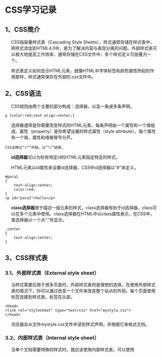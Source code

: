 # CSS学习记录

## 1、CSS简介

CSS指层叠样式表（Cascading Style Sheets），样式通常存储在样式表中，把样式添加到HTML4.0中，是为了解决内容与表现分离的问题。外部样式表可以极大地提高工作效率，通常存储在CSS文件中，多个样式定义可层叠为一个。

样式表定义如何显示HTML元素，就像HTML中字体标签和颜色属性所起的作用那样，样式通常保存在外部的.css文件中。



## 2、CSS语法

CSS规则由两个主要的部分构成：选择器，以及一条或多条声明。

```
p {color:red;text-align:center;}
```

选择器通常是你需要改变样式的HTML元素，每条声明由一个属性和一个值组成。属性（property）是你希望设置的样式属性（style attribute）。每个属性有一个值，属性和值被冒号分开。

```
CSS注释以“/*”开始，以“*/”结束。
```

**id选择器**可以为标有特定id的HTML元素指定特定的样式。

HTML元素以id属性来设置id选择器，CSS中id选择器以“#”来定义。

```
#para1
{
	text-align:center;
	color:red;
}
<p id="para1">hello</p>
```

**class选择器**用于描述一组元素的样式，class选择器有别于id选择器，class可以在多个元素中使用。class选择器在HTML中以class属性表示，在CSS中，类选择器以一个点“.”号显示。

```
.center
{
	text-align:center;
}

```



## 3、CSS样式表

### 3.1、外部样式表（External style sheet）

当样式需要应用于很多页面时，外部样式表将是理想的选择。在使用外部样式表的情况下，你可以通过改变一个文件来改变整个站点的外观。每个页面使用<link>标签连接到样式表。<link>标签在头部。

```
<head>
<link rel="stylesheet" type="text/css" href="mystyle.css">
</head>

```

浏览器会从文件mystyle.css文件中读到样式声明，并根据它来格式文档。

### 3.2、内部样式表（Internal style sheet）

当单个文档需要特殊的样式时。就应该使用内部样式表，可以使用<style>标签在文档头部定义内部样式表：

```
<head>
<style>
hr {color:sienna;}
p {margin-left:20px;}
body {background-image:url("images/back40.gif");}
</style>
</head>

```



### 3.3、内联样式（Inline style）

由于要将表现和内容混杂在一起，内联样式会损失掉样式表的许多优势。当样式仅需要在一个元素上应用一次时，要使用内联样式，需要在相关的标签内使用样式（style）属性，Style属性可以包含任何CSS属性：

```
<p style="color:sienna;margin-left:20px">这是一个段落。</p>
```



## 4、CSS样式

### 4.1、CSS背景

CSS背景属性用于定义HTML元素的背景，定义背景效果：

- background-color 定义了元素的背景颜色
- background-image 描述了元素的背景图像
- background-repeat 设置定位与不平铺
- background-attachment  背景图像是否固定或者随着页面的其余部分滚动
- background-position 设置背景图像是否及如何重复

### 4.2、CSS文本格式

- color 设置文本颜色
- direction 设置文本方向
- letter-spacing 设置字符间距
- line-height 设置行高
- text-align 对齐元素中的文本
- text-indent 缩进元素中文本的首行
- text-shadow 设置文本阴影
- text-transform 控制元素中的字母
- text-decoration 用来设置或删除文本的修饰

### 4.3、CSS字体

- font 在一个声明中设置所有的字体属性
- font-family 指定文本的字体系列
- font-size 指定文本的字体大小
- font-style 指定文本的字体样式
- font-variant 以小型大号字体或者正常字体显示文本
- font-weight 指定字体的粗细

### 4.4、CSS链接

链接状态一共四个：

- a:link - 正常，为访问过的链接
- a:visited - 用户已访问过的链接
- a:hover - 当用户鼠标放在链接上时
- a:active - 链接被点击的那一刻

### 4.5、CSS列表

- list-style 简写属性，用于把所有用于列表的属性设置于一个声明中
- list-style-image 将图像设置为列表项标志
- list-style-position 设置列表中列表项标志的位置
- list-style-type 设置列表项标志的类型

### 4.6、CSS盒子模型

- Margin（外边距） - 清除边框外的区域，外边距是透明的
- Border（边框） - 围绕在内边距和内容外的边框
- Padding（内边距） - 清除内容周围的区域，内边距是透明的
- Content（内容） - 盒子的内容，显示文本和图像

总元素的宽度=宽度+左填充+右填充+左边框+右边框+左边距+右边距

元素的总高度最终计算公式是这样的：

总元素的高度=高度+顶部填充+底部填充+上边框+下边框+上边距+下边距

### 4.7、CSS边框Border

| 属性                                                         | 描述                                                         |
| :----------------------------------------------------------- | :----------------------------------------------------------- |
| border                                                       | 简写属性，用于把针对四个边的属性设置在一个声明。             |
| border-style                                                 | 用于设置元素所有边框的样式，或者单独地为各边设置边框样式。   |
| border-width | 简写属性，用于为元素的所有边框设置宽度，或者单独地为各边边框设置宽度。 |
| border-color | 简写属性，设置元素的所有边框中可见部分的颜色，或为 4 个边分别设置颜色。 |
| border-bottom| 简写属性，用于把下边框的所有属性设置到一个声明中。           |
| border-bottom-color | 设置元素的下边框的颜色。                                     |
| border-bottom-style| 设置元素的下边框的样式。                                     |
| border-bottom-width| 设置元素的下边框的宽度。                                     |
| border-left | 简写属性，用于把左边框的所有属性设置到一个声明中。           |
| border-left-color| 设置元素的左边框的颜色。                                     |
| border-left-style| 设置元素的左边框的样式。                                     |
| border-left-width| 设置元素的左边框的宽度。                                     |
| border-right| 简写属性，用于把右边框的所有属性设置到一个声明中。           |
| border-right-color | 设置元素的右边框的颜色。                                     |
|border-right-style| 设置元素的右边框的样式。                                     |
| border-right-width | 设置元素的右边框的宽度。                                     |
| border-top| 简写属性，用于把上边框的所有属性设置到一个声明中。           |
| border-top-color | 设置元素的上边框的颜色。                                     |
| border-top-style| 设置元素的上边框的样式。                                     |
| border-top-width| 设置元素的上边框的宽度。                                     |

### 4.8、CSS外边距margin

| 属性                                                         | 描述                                       |
| :----------------------------------------------------------- | :----------------------------------------- |
| [margin](https://www.runoob.com/cssref/pr-margin.html)       | 简写属性。在一个声明中设置所有外边距属性。 |
| [margin-bottom](https://www.runoob.com/cssref/pr-margin-bottom.html) | 设置元素的下外边距。                       |
| [margin-left](https://www.runoob.com/cssref/pr-margin-left.html) | 设置元素的左外边距。                       |
| [margin-right](https://www.runoob.com/cssref/pr-margin-right.html) | 设置元素的右外边距。                       |
| [margin-top](https://www.runoob.com/cssref/pr-margin-top.html) | 设置元素的上外边距。                       |

### 4.9、CSS填充Padding

| 属性                                                         | 说明                                       |
| :----------------------------------------------------------- | :----------------------------------------- |
| [padding](https://www.runoob.com/cssref/pr-padding.html)     | 使用简写属性设置在一个声明中的所有填充属性 |
| [padding-bottom](https://www.runoob.com/cssref/pr-padding-bottom.html) | 设置元素的底部填充                         |
| [padding-left](https://www.runoob.com/cssref/pr-padding-left.html) | 设置元素的左部填充                         |
| [padding-right](https://www.runoob.com/cssref/pr-padding-right.html) | 设置元素的右部填充                         |
| [padding-top](https://www.runoob.com/cssref/pr-padding-top.html) | 设置元素的顶部填充                         |

### 4.10、嵌套选择器

- **p{ }**: 为所有 **p** 元素指定一个样式。
- **.marked{ }**: 为所有 **class="marked"** 的元素指定一个样式。
- **.marked p{ }**: 为所有 **class="marked"** 元素内的 **p** 元素指定一个样式。
- **p.marked{ }**: 为所有 **class="marked"** 的 **p** 元素指定一个样式。





### 4.11、CSS常见属性

display属性：设置一个元素如何显示

visibility属性：设置一个元素应可见还是隐藏

position属性：指定了元素的定位类型

overflow属性：用于控制内容溢出元素框时显示的方式

float属性：会使元素向左或向右移动，其周围的元素也会重新排列。可用于制作水平导航栏



### 4.12、CSS组合选择符

- 后代选择器（以空格分隔） 用于选取某元素的后代元素
- 子元素选择器（以大于号分隔） 只能选择作为某元素子元素的元素
- 相邻兄弟选择器（以加号分隔） 可选择紧接在另一元素后的元素，且两者有相同的元素
- 普通兄弟选择器（以破折号分隔） 选取所有指定元素之后的相邻兄弟元素



### 4.13、CSS元素相关特性

**块级元素(block)特性：**

- 总是独占一行，表现为另起一行开始，而且其后的元素也必须另起一行显示;
- 宽度(width)、高度(height)、内边距(padding)和外边距(margin)都可控制;

**内联元素(inline)特性：**

- 和相邻的内联元素在同一行;
- 宽度(width)、高度(height)、内边距的top/bottom(padding-top/padding-bottom)和外边距的top/bottom(margin-top/margin-bottom)都不可改变，就是里面文字或图片的大小;

**块级元素主要有：**

-  address , blockquote , center , dir , div , dl , fieldset , form , h1 , h2 , h3 , h4 , h5 , h6 , hr , isindex , menu , noframes , noscript , ol , p , pre , table , ul , li

**内联元素主要有：**

- a , abbr , acronym , b , bdo , big , br , cite , code , dfn , em , font , i , img , input , kbd , label , q , s , samp , select , small , span , strike , strong , sub , sup ,textarea , tt , u , var

**可变元素(根据上下文关系确定该元素是块元素还是内联元素)：**

- applet ,button ,del ,iframe , ins ,map ,object , script

**CSS中块级、内联元素的应用：**

利用CSS我们可以摆脱上面表格里HTML标签归类的限制，自由地在不同标签/元素上应用我们需要的属性。

主要用的CSS样式有以下三个：

- display:block -- 显示为块级元素
- display:inline -- 显示为内联元素
- display:inline-block -- 显示为内联块元素，表现为同行显示并可修改宽高内外边距等属性



### 4.14、CSS网页布局

网页布局有很多种方式，一般分为以下几个部分：头部区域、菜单导航区域、内容区域、底部区域

头部区域位于整个网页的顶部，一般用于设置网页的标题或者网页的logo

菜单导航区域包含了一些链接，可以引导用户浏览其他页面

内容区域一般有三种形式：

- 1列，一般用于移动端
- 2列，一般用于平板设备
- 3列，一般用于PC桌面设备



### 4.15、CSS制作下拉菜单

```
<style>
/* 下拉按钮样式 */
.dropbtn {
    background-color: #4CAF50;
    color: white;
    padding: 16px;
    font-size: 16px;
    border: none;
    cursor: pointer;
}

/* 容器 <div> - 需要定位下拉内容 */
.dropdown {
    position: relative;
    display: inline-block;
}

/* 下拉内容 (默认隐藏) */
.dropdown-content {
    display: none;
    position: absolute;
    background-color: #f9f9f9;
    min-width: 160px;
    box-shadow: 0px 8px 16px 0px rgba(0,0,0,0.2);
}

/* 下拉菜单的链接 */
.dropdown-content a {
    color: black;
    padding: 12px 16px;
    text-decoration: none;
    display: block;
}

/* 鼠标移上去后修改下拉菜单链接颜色 */
.dropdown-content a:hover {background-color: #f1f1f1}

/* 在鼠标移上去后显示下拉菜单 */
.dropdown:hover .dropdown-content {
    display: block;
}

/* 当下拉内容显示后修改下拉按钮的背景颜色 */
.dropdown:hover .dropbtn {
    background-color: #3e8e41;
}
</style>

<div class="dropdown">
  <button class="dropbtn">下拉菜单</button>
  <div class="dropdown-content">
    <a href="#">菜鸟教程 1</a>
    <a href="#">菜鸟教程 2</a>
    <a href="#">菜鸟教程 3</a>
  </div>
</div>

```

### 4.16、CSS制作提示工具

```
<style>
/* Tooltip 容器 */
.tooltip {
    position: relative;
    display: inline-block;
    border-bottom: 1px dotted black; /* 悬停元素上显示点线 */
}
 
/* Tooltip 文本 */
.tooltip .tooltiptext {
    visibility: hidden;
    width: 120px;
    background-color: black;
    color: #fff;
    text-align: center;
    padding: 5px 0;
    border-radius: 6px;
 
    /* 定位 */
    position: absolute;
    z-index: 1;
}
 
/* 鼠标移动上去后显示提示框 */
.tooltip:hover .tooltiptext {
    visibility: visible;
}
</style>
 
<div class="tooltip">鼠标移动到这
  <span class="tooltiptext">提示文本</span>
</div>
```













